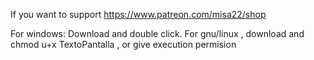 If you want to support
https://www.patreon.com/misa22/shop


For windows:
Download and double click.
For gnu/linux , download and chmod u+x TextoPantalla , or give execution permision
